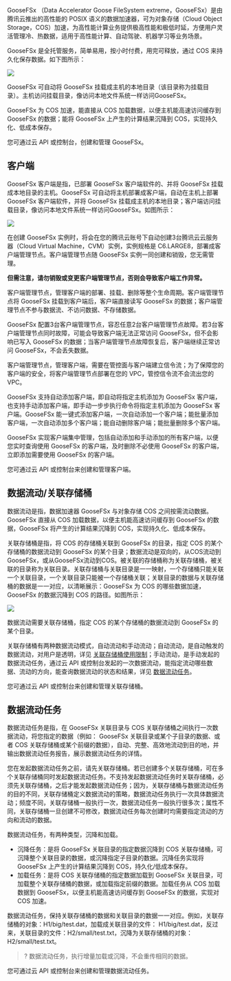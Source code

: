 GooseFSx （Data Accelerator Goose FileSystem extreme，GooseFSx）是由腾讯云推出的高性能的 POSIX 语义的数据加速器，可为对象存储（Cloud Object Storage，COS）加速，为高性能计算业务提供极高性能和极低时延，方便用户灵活管理冷、热数据，适用于高性能计算、自动驾驶、机器学习等业务场景。

GooseFSx 是全托管服务，简单易用，按小时付费，用完可释放，通过 COS 来持久化保存数据。如下图所示：

![](https://qcloudimg.tencent-cloud.cn/raw/085e31062e2324ab92c9828fe4a7643a.png)

GooseFSx 可自动将 GooseFSx 挂载成主机的本地目录（该目录称为挂载目录）。主机访问挂载目录，像访问本地文件系统一样访问GooseFSx。

GooseFSx 为 COS 加速，能直接从 COS 加载数据，以便主机能高速访问缓存到 GooseFSx 的数据；能将 GooseFSx 上产生的计算结果沉降到 COS，实现持久化、低成本保存。

您可通过云 API 或控制台，创建和管理 GooseFSx。


## 客户端

GooseFSx 客户端是指，已部署 GooseFSx 客户端软件的、并将 GooseFSx 挂载成本地目录的主机。GooseFSx 可自动将主机部署成客户端，自动在主机上部署 GooseFSx 客户端软件，并将 GooseFSx 挂载成主机的本地目录；客户端访问挂载目录，像访问本地文件系统一样访问GooseFSx。如图所示：

![](https://qcloudimg.tencent-cloud.cn/raw/63d3fd617c90a8fe654ba3bb421f809f.png)

在创建 GooseFSx 实例时，将会在您的腾讯云账号下自动创建3台腾讯云云服务器（Cloud Virtual Machine，CVM）实例，实例规格是 C6.LARGE8，部署成客户端管理节点。客户端管理节点随 GooseFSx 实例一同创建和销毁，您无需管理。 

**但需注意，请勿销毁或变更客户端管理节点，否则会导致客户端工作异常。**

客户端管理节点，管理客户端的部署、挂载、删除等整个生命周期。客户端管理节点将 GooseFSx 挂载到客户端后，客户端直接读写 GooseFSx 的数据；客户端管理节点不参与数据流、不访问数据、不存储数据。

GooseFSx 配置3台客户端管理节点，容忍任意2台客户端管理节点故障。若3台客户端管理节点同时故障，可能会导致客户端无法正常访问  GooseFSx，但不会影响已写入  GooseFSx 的数据；当客户端管理节点故障恢复后，客户端继续正常访问  GooseFSx，不会丢失数据。

客户端管理节点，管理客户端，需要在管控面与客户端建立信令流；为了保障您的客户端的安全，将客户端管理节点部署在您的 VPC，管控信令流不会流出您的 VPC。

GooseFSx 支持自动添加客户端，即自动将指定主机添加为 GooseFSx 客户端，也支持手动添加客户端，即手动一步步执行命令将指定主机添加为 GooseFSx 客户端。GooseFSx 能一键式添加客户端，一次自动添加一个客户端；能批量添加客户端，一次自动添加多个客户端；能自动删除客户端；能批量删除多个客户端。

GooseFSx 实现客户端集中管理，包括自动添加和手动添加的所有客户端，以便您实时查询使用 GooseFSx 的客户端，及时删除不必使用 GooseFSx 的客户端，立即添加需要使用 GooseFSx 的客户端。

您可通过云 API 或控制台来创建和管理客户端。


## 数据流动/关联存储桶

数据流动是指，数据加速器 GooseFSx 与对象存储 COS 之间按需流动数据。GooseFSx 直接从 COS 加载数据，以便主机能高速访问缓存到 GooseFSx 的数据，GooseFSx 将产生的计算结果沉降到 COS，实现持久化、低成本保存。

关联存储桶是指，将 COS 的存储桶关联到 GooseFSx 的目录，指定 COS 的某个存储桶的数据流动到 GooseFSx 的某个目录；数据流动是双向的，从COS流动到GooseFSx，或从GooseFSx流动到COS。被关联的存储桶称为关联存储桶，被关联的目录称为关联目录。关联存储桶与关联目录是一一映射，一个存储桶只能关联一个关联目录，一个关联目录只能被一个存储桶关联；关联目录的数据与关联存储桶的数据是一一对应，以清晰展示：GooseFSx 为 COS 的哪些数据加速，GooseFSx 的数据沉降到 COS 的路径。如图所示：

![](https://qcloudimg.tencent-cloud.cn/raw/586e21e79911faecb9b3bffb75404114.png)

数据流动需要关联存储桶，指定 COS 的某个存储桶的数据流动到 GooseFSx 的某个目录。

关联存储桶有两种数据流动模式，自动流动和手动流动；自动流动，是自动触发的数据流动，对用户是透明，详见 [关联存储桶使用限制](https://cloud.tencent.com/document/product/1424/77961)；手动流动，是手动发起的数据流动任务，通过云 API 或控制台发起的一次数据流动，能指定流动哪些数据、流动的方向，能查询数据流动的状态和结果，详见 [数据流动任务](https://cloud.tencent.com/document/product/1424/77958)。

您可通过云 API 或控制台来创建和管理关联存储桶。


## 数据流动任务

数据流动任务是指，在 GooseFSx 关联目录与 COS 关联存储桶之间执行一次数据流动，将您指定的数据（例如： GooseFSx 关联目录或某个子目录的数据、或者 COS 关联存储桶或某个前缀的数据），自动、完整、高效地流动到目的地，并输出数据流动任务报告，展示数据流动任务的详情。

您在发起数据流动任务之前，请先关联存储桶。若已创建多个关联存储桶，可在多个关联存储桶同时发起数据流动任务。不支持发起数据流动任务时关联存储桶，必须先关联存储桶，之后才能发起数据流动任务；因为，关联存储桶与数据流动任务的目的不同，关联存储桶定义数据流动的策略，数据流动任务执行一次具体数据流动；频度不同，关联存储桶一般执行一次，数据流动任务一般执行很多次；属性不同，关联存储桶一旦创建不可修改，数据流动任务每次创建时均需要指定流动的方向和流动的数据。

数据流动任务，有两种类型，沉降和加载。

- 沉降任务：是将 GooseFSx 关联目录的指定数据沉降到 COS 关联存储桶，可沉降整个关联目录的数据，或沉降指定子目录的数据。沉降任务实现将 GooseFSx 上产生的计算结果沉降到 COS，持久化/低成本保存。
- 加载任务：是将 COS 关联存储桶的指定数据加载到 GooseFSx 关联目录，可加载整个关联存储桶的数据，或加载指定前缀的数据。加载任务从 COS 加载数据到 GooseFSx，以便主机能高速访问缓存到 GooseFSx 的数据，实现对 COS 加速。

数据流动任务，保持关联存储桶的数据和关联目录的数据一一对应。例如，关联存储桶的对象：H1/big/test.dat，加载成关联目录的文件： H1/big/test.dat，反过来，关联目录的文件：H2/small/test.txt，沉降为关联存储桶的对象：H2/small/test.txt。

>? 数据流动任务，执行增量加载或沉降，不会重传相同的数据。
>

您可通过云 API 或控制台来创建和管理数据流动任务。
